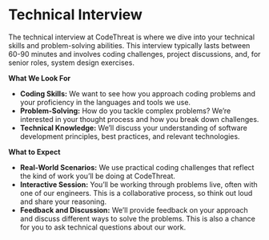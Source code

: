 # Technical Interview

The technical interview at CodeThreat is where we dive into your technical skills and problem-solving abilities. This interview typically lasts between 60-90 minutes and involves coding challenges, project discussions, and, for senior roles, system design exercises.

**What We Look For**

* **Coding Skills:** We want to see how you approach coding problems and your proficiency in the languages and tools we use.
* **Problem-Solving:** How do you tackle complex problems? We’re interested in your thought process and how you break down challenges.
* **Technical Knowledge:** We’ll discuss your understanding of software development principles, best practices, and relevant technologies.

**What to Expect**

* **Real-World Scenarios:** We use practical coding challenges that reflect the kind of work you’ll be doing at CodeThreat.
* **Interactive Session:** You’ll be working through problems live, often with one of our engineers. This is a collaborative process, so think out loud and share your reasoning.
* **Feedback and Discussion:** We’ll provide feedback on your approach and discuss different ways to solve the problems. This is also a chance for you to ask technical questions about our work.
